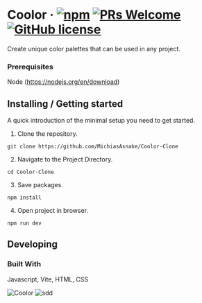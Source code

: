 
# Coolor &middot; [![npm](https://img.shields.io/npm/v/npm.svg?style=flat-square)](https://www.npmjs.com/package/npm) [![PRs Welcome](https://img.shields.io/badge/PRs-welcome-brightgreen.svg?style=flat-square)](http://makeapullrequest.com) [![GitHub license](https://img.shields.io/badge/license-MIT-blue.svg?style=flat-square)](https://github.com/your/your-project/blob/master/LICENSE)

Create unique color palettes that can be used in any project.

### Prerequisites

Node (https://nodejs.org/en/download)

## Installing / Getting started

A quick introduction of the minimal setup you need to get started.

1. Clone the repository.

```shell
git clone https://github.com/MichiasAsnake/Coolor-Clone
```
2. Navigate to the Project Directory.

```shell
cd Coolor-Clone
```
3. Save packages.

```shell
npm install
```
4. Open project in browser.

```shell
npm run dev
```
## Developing

### Built With
Javascript, Vite, HTML, CSS

![Coolor](https://user-images.githubusercontent.com/113400872/212505646-cdd6f013-1a2b-43a4-809b-b9dfa09e7038.PNG)
![sdd](https://user-images.githubusercontent.com/113400872/212505667-4b19748f-ee7c-412d-b6b1-1d8e287f63f5.PNG)
